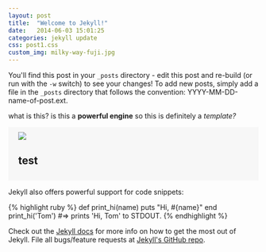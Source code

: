 ```yaml
---
layout: post
title:  "Welcome to Jekyll!"
date:   2014-06-03 15:01:25
categories: jekyll update
css: post1.css
custom_img: milky-way-fuji.jpg
---
```


You'll find this post in your `_posts` directory - edit this post and re-build (or run with the `-w` switch) to see your changes!
To add new posts, simply add a file in the `_posts` directory that follows the convention: YYYY-MM-DD-name-of-post.ext.

what is this? is this a <b>powerful engine</b> so this is definitely a <i>template?</i>

<div class="blue" style="background-color:#f7f7f7;padding:10px 20px;">
	<img src="http://placekitten.com/300/200"/>
	<h2>test</h2>
</div>

Jekyll also offers powerful support for code snippets:

{% highlight ruby %}
def print_hi(name)
  puts "Hi, #{name}"
end
print_hi('Tom')
#=> prints 'Hi, Tom' to STDOUT.
{% endhighlight %}

Check out the [Jekyll docs][jekyll] for more info on how to get the most out of Jekyll. File all bugs/feature requests at [Jekyll's GitHub repo][jekyll-gh].

[jekyll-gh]: https://github.com/jekyll/jekyll
[jekyll]:    http://jekyllrb.com
